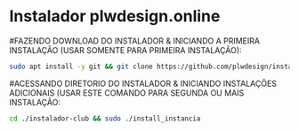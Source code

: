 # Instalador plwdesign.online
 
#FAZENDO DOWNLOAD DO INSTALADOR & INICIANDO A PRIMEIRA INSTALAÇÃO (USAR SOMENTE PARA PRIMEIRA INSTALAÇÃO):

```bash
sudo apt install -y git && git clone https://github.com/plwdesign/instalador-club && sudo chmod -R 777 instalador-club && cd instalador-club && sudo ./install_primaria
```

#ACESSANDO DIRETORIO DO INSTALADOR & INICIANDO INSTALAÇÕES ADICIONAIS (USAR ESTE COMANDO PARA SEGUNDA OU MAIS INSTALAÇÃO:
```bash
cd ./instalador-club && sudo ./install_instancia
```

